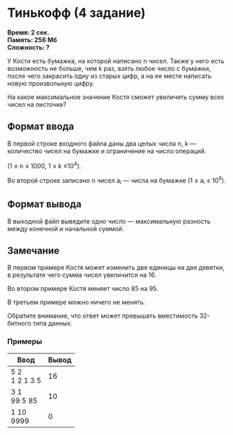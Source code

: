<h1 class="title">Тинькофф (4 задание)</h1>
<p><b>Время: 2 сек.<br>Память: 256 Мб<br>Сложность: ?</b></p>
<p>У Кости есть бумажка, на которой написано n чисел. Также у него есть возможность не больше, чем k раз, взять любое число с бумажки, после чего закрасить одну из старых цифр, а на ее месте написать новую произвольную цифру.</p>
<p>На какое максимальное значение Костя сможет увеличить сумму всех чисел на листочке?</p>

<h2>Формат ввода</h2>
<p>В первой строке входного файла даны два целых числа n, k — количество чисел на бумажке и ограничение на число операций.</p>
<p>(1 ≤ n ≤ 1000, 1 ≤ k ≤10<sup>4</sup>).</p>
<p>Во второй строке записано n чисел a<sub>i</sub> — числа на бумажке (1 ≤ a<sub>i</sub> ≤ 10<sup>9</sup>).</p>

<h2>Формат вывода</h2>
<p>В выходной файл выведите одно число — максимальную разность между конечной и начальной суммой.</p>

<h2>Замечание</h2>
<p>В первом примере Костя может изменить две единицы на две девятки, в результате чего сумма чисел увеличится на 16.</p>
<p>Во втором примере Костя меняет число 85 на 95.</p>
<p>В третьем примере можно ничего не менять.</p>
<p>Обратите внимание, что ответ может превышать вместимость 32-битного типа данных.</p>

<h3>Примеры</h3>
<table class="sample-tests">
  <thead>
     <tr>
        <th>Ввод</th>
        <th>Вывод</th>
     </tr>
  </thead>
  <tbody>
     <tr>
        <td>5 2<br>
            1 2 1 3 5</td>
        <td>16</td>
     </tr>
     <tr>
        <td>3 1<br>
            99 5 85</td>
        <td>10</td>
     </tr>
     <tr>
        <td>1 10<br>
            9999</td>
        <td>0</td>
     </tr>
  </tbody>
</table>
